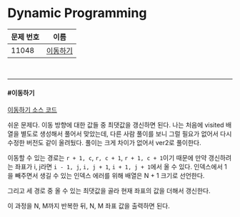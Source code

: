 # Dynamic Programming

| 문제 번호 | 이름                  |
| --------- | --------------------- |
| 11048     | [이동하기](#이동하기) |

<br>

<hr>

#### #이동하기

[이동하기 소스 코드](https://github.com/hjyeon-n/Algorithm_study/tree/master/BOJ/2020.10/Solution_11048)

쉬운 문제다. 이동 방향에 대한 값들 중 최댓값을 갱신하면 된다. 나는 처음에 visited 배열을 별도로 생성해서 풀어서 맞았는데, 다른 사람 풀이를 보니 그럴 필요가 없어서 다시 수정한 버전도 같이 올려뒀다. 풀이는 크게 차이가 없어서 ver2로 풀이한다.

이동할 수 있는 경로는 `r + 1, c`,  `r, c + 1`, `r + 1, c + 1`이기 때문에 만약 갱신하려는 좌표가 i, j라면 `i - 1, j`,  `i, j + 1`, `i + 1, j + 1`에서 올 수 있다. 인덱스에서 1을 빼주면서 생길 수 있는 인덱스 에러를 위해 배열은 N + 1 크기로 선언한다.

그리고 세 경로 중 올 수 있는 최댓값을 골라 현재 좌표의 값을 더해서 갱신한다.

이 과정을 N, M까지 반복한 뒤, N, M 좌표 값을 출력하면 된다.   